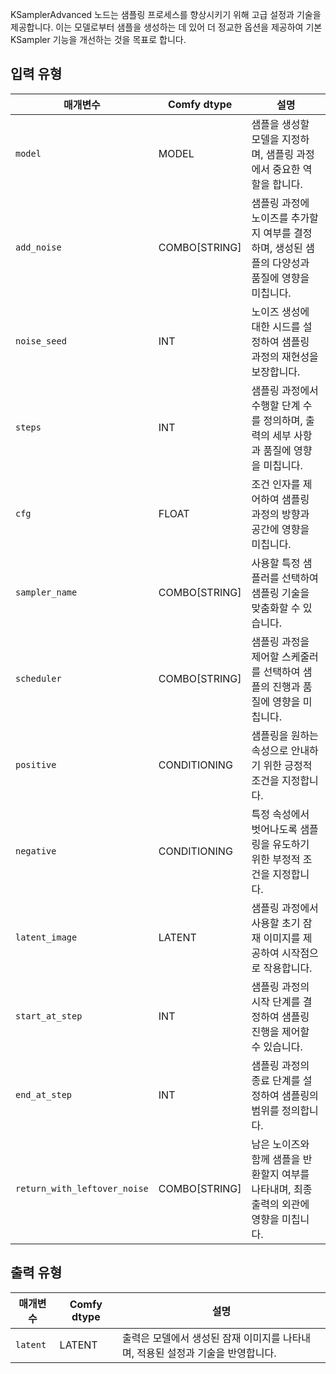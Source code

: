 



KSamplerAdvanced 노드는 샘플링 프로세스를 향상시키기 위해 고급 설정과 기술을 제공합니다. 이는 모델로부터 샘플을 생성하는 데 있어 더 정교한 옵션을 제공하여 기본 KSampler 기능을 개선하는 것을 목표로 합니다.
## 입력 유형

| 매개변수             | Comfy dtype | 설명                                                                                                                                                                                                                                                                                                                                                     |
|----------------------|-------------|---------------------------------------------------------------------------------------------------------------------------------------------------------------------------------------------------------------------------------------------------------------------------------------------------------------------------------------------------------------------|
| `model`              | MODEL       | 샘플을 생성할 모델을 지정하며, 샘플링 과정에서 중요한 역할을 합니다.                                                                                                                                                                                                                      |
| `add_noise`          | COMBO[STRING] | 샘플링 과정에 노이즈를 추가할지 여부를 결정하며, 생성된 샘플의 다양성과 품질에 영향을 미칩니다.                                                                                                                                                                                                             |
| `noise_seed`         | INT         | 노이즈 생성에 대한 시드를 설정하여 샘플링 과정의 재현성을 보장합니다.                                                                                                                                                                                                                                     |
| `steps`              | INT         | 샘플링 과정에서 수행할 단계 수를 정의하며, 출력의 세부 사항과 품질에 영향을 미칩니다.                                                                                                                                                                                                                   |
| `cfg`                | FLOAT       | 조건 인자를 제어하여 샘플링 과정의 방향과 공간에 영향을 미칩니다.                                                                                                                                                                                                                                  |
| `sampler_name`       | COMBO[STRING] | 사용할 특정 샘플러를 선택하여 샘플링 기술을 맞춤화할 수 있습니다.                                                                                                                                                                                                                                  |
| `scheduler`          | COMBO[STRING] | 샘플링 과정을 제어할 스케줄러를 선택하여 샘플의 진행과 품질에 영향을 미칩니다.                                                                                                                                                                                                                   |
| `positive`           | CONDITIONING | 샘플링을 원하는 속성으로 안내하기 위한 긍정적 조건을 지정합니다.                                                                                                                                                                                                                                     |
| `negative`           | CONDITIONING | 특정 속성에서 벗어나도록 샘플링을 유도하기 위한 부정적 조건을 지정합니다.                                                                                                                                                                                                                                     |
| `latent_image`       | LATENT      | 샘플링 과정에서 사용할 초기 잠재 이미지를 제공하여 시작점으로 작용합니다.                                                                                                                                                                                                                               |
| `start_at_step`      | INT         | 샘플링 과정의 시작 단계를 결정하여 샘플링 진행을 제어할 수 있습니다.                                                                                                                                                                                                                               |
| `end_at_step`        | INT         | 샘플링 과정의 종료 단계를 설정하여 샘플링의 범위를 정의합니다.                                                                                                                                                                                                                                         |
| `return_with_leftover_noise` | COMBO[STRING] | 남은 노이즈와 함께 샘플을 반환할지 여부를 나타내며, 최종 출력의 외관에 영향을 미칩니다.                                                                                                                                                                                                                               |

## 출력 유형

| 매개변수   | Comfy dtype | 설명                                                                                                               |
|-------------|-------------|------------------------------------------------------------------------------------------------------------------------------|
| `latent`    | LATENT      | 출력은 모델에서 생성된 잠재 이미지를 나타내며, 적용된 설정과 기술을 반영합니다. |